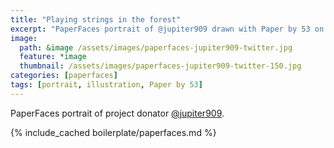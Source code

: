 ```yaml
---
title: "Playing strings in the forest"
excerpt: "PaperFaces portrait of @jupiter909 drawn with Paper by 53 on an iPad."
image: 
  path: &image /assets/images/paperfaces-jupiter909-twitter.jpg 
  feature: *image
  thumbnail: /assets/images/paperfaces-jupiter909-twitter-150.jpg
categories: [paperfaces]
tags: [portrait, illustration, Paper by 53]
---
```


PaperFaces portrait of project donator [@jupiter909](https://twitter.com/jupiter909).

{% include_cached boilerplate/paperfaces.md %}
